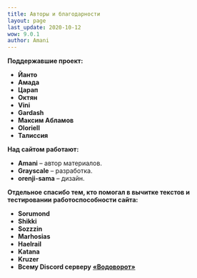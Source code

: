 ```yaml
---
title: Авторы и благодарности
layout: page
last_update: 2020-10-12 
wow: 9.0.1
author: Amani
---
```


**Поддержавшие проект:**

* **Йанто**
* **Амада**
* **Царап**
* **Октян**
* **Vini**
* **Gardash**  
* **Максим Абламов**
* **Oloriell**
* **Талиссия**

**Над сайтом работают:**

* **Amani** – автор материалов.
* **Grayscale** – разработка.
* **orenji-sama** – дизайн.

<p></p>

**Отдельное спасибо тем, кто помогал в вычитке текстов и тестировании работоспособности сайта:**

* **Sorumond**
* **Shikki**
* **Sozzzin**
* **Marhosias**
* **Haelrail**
* **Katana**
* **Kruzer**
* **Всему Discord серверу** [**«Водоворот»**](https://discordapp.com/invite/zTQhBn8)
